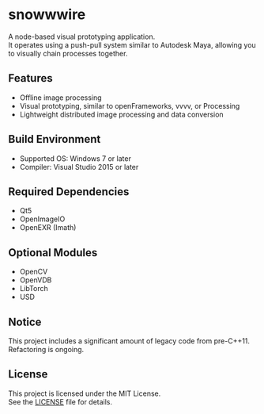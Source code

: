 # snowwwire

A node-based visual prototyping application.  
It operates using a push-pull system similar to Autodesk Maya, allowing you to visually chain processes together.

## Features
- Offline image processing
- Visual prototyping, similar to openFrameworks, vvvv, or Processing
- Lightweight distributed image processing and data conversion

## Build Environment
- Supported OS: Windows 7 or later
- Compiler: Visual Studio 2015 or later

## Required Dependencies
- Qt5
- OpenImageIO
- OpenEXR (Imath)

## Optional Modules
- OpenCV
- OpenVDB
- LibTorch
- USD

## Notice
This project includes a significant amount of legacy code from pre-C++11. Refactoring is ongoing.

## License
This project is licensed under the MIT License.  
See the [LICENSE](./LICENSE) file for details.

